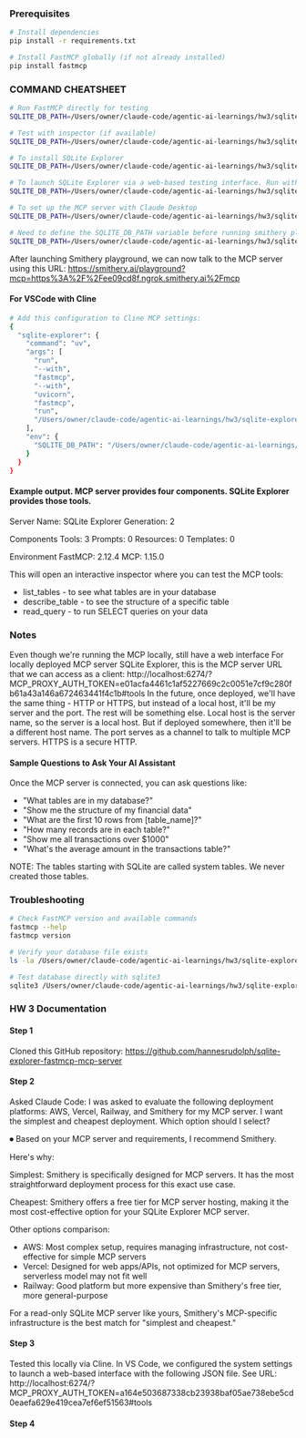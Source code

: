 ### Prerequisites
```bash
# Install dependencies
pip install -r requirements.txt

# Install FastMCP globally (if not already installed)
pip install fastmcp
```

### COMMAND CHEATSHEET
```bash
# Run FastMCP directly for testing
SQLITE_DB_PATH=/Users/owner/claude-code/agentic-ai-learnings/hw3/sqlite-explorer-fastmcp-mcp-server/financial_data.db fastmcp run sqlite_explorer.py

# Test with inspector (if available)
SQLITE_DB_PATH=/Users/owner/claude-code/agentic-ai-learnings/hw3/sqlite-explorer-fastmcp-mcp-server/financial_data.db fastmcp inspect sqlite_explorer.py

# To install SQLite Explorer
SQLITE_DB_PATH=/Users/owner/claude-code/agentic-ai-learnings/hw3/sqlite-explorer-fastmcp-mcp-server/financial_data.db fastmcp install sqlite_explorer.py --name "SQLite Explorer"

# To launch SQLite Explorer via a web-based testing interface. Run with `--transport sse` for HTTP-based communication  
SQLITE_DB_PATH=/Users/owner/claude-code/agentic-ai-learnings/hw3/sqlite-explorer-fastmcp-mcp-server/financial_data.db fastmcp dev sqlite_explorer.py

# To set up the MCP server with Claude Desktop
SQLITE_DB_PATH=/Users/owner/claude-code/agentic-ai-learnings/hw3/sqlite-explorer-fastmcp-mcp-server/financial_data.db fastmcp claude-desktop add sqlite_explorer.py --name "SQLite Explorer"

# Need to define the SQLITE_DB_PATH variable before running smithery playground 
SQLITE_DB_PATH=/Users/owner/claude-code/agentic-ai-learnings/hw3/sqlite-explorer-fastmcp-mcp-server/financial_data.db smithery playground
```

After launching Smithery playground, we can now talk to the MCP server using this URL: https://smithery.ai/playground?mcp=https%3A%2F%2Fee09cd8f.ngrok.smithery.ai%2Fmcp

#### For VSCode with Cline
```bash
# Add this configuration to Cline MCP settings:
{
  "sqlite-explorer": {
    "command": "uv",
    "args": [
      "run",
      "--with",
      "fastmcp",
      "--with",
      "uvicorn",
      "fastmcp",
      "run",
      "/Users/owner/claude-code/agentic-ai-learnings/hw3/sqlite-explorer-fastmcp-mcp-server/sqlite_explorer.py"
    ],
    "env": {
      "SQLITE_DB_PATH": "/Users/owner/claude-code/agentic-ai-learnings/hw3/sqlite-explorer-fastmcp-mcp-server/financial_data.db"
    }
  }
}
```

#### Example output. MCP server provides four components. SQLite Explorer provides those tools.
Server
  Name:         SQLite Explorer
  Generation:   2

Components
  Tools:        3
  Prompts:      0
  Resources:    0
  Templates:    0

Environment
  FastMCP:      2.12.4
  MCP:          1.15.0

  This will open an interactive inspector where you can test the MCP tools:
  - list_tables - to see what tables are in your database
  - describe_table - to see the structure of a specific table
  - read_query - to run SELECT queries on your data


### Notes
Even though we're running the MCP locally, still have a web interface
For locally deployed MCP server SQLite Explorer, this is the MCP server URL that we can access as a client: http://localhost:6274/?MCP_PROXY_AUTH_TOKEN=e01acfa4461c1af5227669c2c0051e7cf9c280fb61a43a146a672463441f4c1b#tools
In the future, once deployed, we'll have the same thing - HTTP or HTTPS, but instead of a local host, it'll be my server and the port. The rest will be something else. 
Local host is the server name, so the server is a local host. But if deployed somewhere, then it'll be a different host name. The port serves as a channel to talk to multiple MCP servers. HTTPS is a secure HTTP. 

#### Sample Questions to Ask Your AI Assistant

Once the MCP server is connected, you can ask questions like:

- "What tables are in my database?"
- "Show me the structure of my financial data"
- "What are the first 10 rows from [table_name]?"
- "How many records are in each table?"
- "Show me all transactions over $1000"
- "What's the average amount in the transactions table?"

NOTE: The tables starting with SQLite are called system tables. We never created those tables.

### Troubleshooting

```bash
# Check FastMCP version and available commands
fastmcp --help
fastmcp version

# Verify your database file exists
ls -la /Users/owner/claude-code/agentic-ai-learnings/hw3/sqlite-explorer-fastmcp-mcp-server/financial_data.db

# Test database directly with sqlite3
sqlite3 /Users/owner/claude-code/agentic-ai-learnings/hw3/sqlite-explorer-fastmcp-mcp-server/financial_data.db ".tables"
```

### HW 3 Documentation

#### Step 1
Cloned this GitHub repository: https://github.com/hannesrudolph/sqlite-explorer-fastmcp-mcp-server

#### Step 2

Asked Claude Code: I was asked to evaluate the following deployment platforms: AWS, Vercel, 
Railway, and Smithery for my MCP server. I want the simplest and cheapest 
deployment. Which option should I select? 

⏺ Based on your MCP server and requirements, I recommend Smithery.

  Here's why:

  Simplest: Smithery is specifically designed for MCP servers. It has the
  most straightforward deployment process for this exact use case.

  Cheapest: Smithery offers a free tier for MCP server hosting, making it
  the most cost-effective option for your SQLite Explorer MCP server.

  Other options comparison:
  - AWS: Most complex setup, requires managing infrastructure, not
  cost-effective for simple MCP servers
  - Vercel: Designed for web apps/APIs, not optimized for MCP servers,
  serverless model may not fit well
  - Railway: Good platform but more expensive than Smithery's free tier,
  more general-purpose

  For a read-only SQLite MCP server like yours, Smithery's MCP-specific
  infrastructure is the best match for "simplest and cheapest."

#### Step 3

Tested this locally via Cline. In VS Code, we configured the system settings to launch a web-based interface with the following JSON file. See URL: http://localhost:6274/?MCP_PROXY_AUTH_TOKEN=a164e503687338cb23938baf05ae738ebe5cd0eaefa629e419cea7ef6ef51563#tools

#### Step 4
